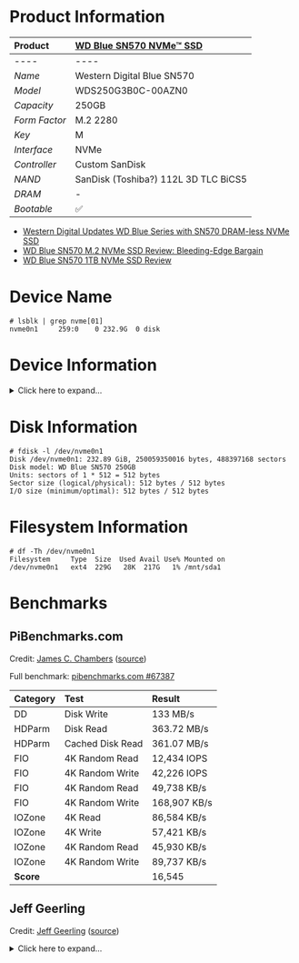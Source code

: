 # Product Information

| Product | [WD Blue SN570 NVMe™ SSD](https://www.westerndigital.com/products/internal-drives/wd-blue-sn570-nvme-ssd) |
|:-|:-|
|----|----|
| *Name* | Western Digital Blue SN570 |
| *Model* | WDS250G3B0C-00AZN0 |
| *Capacity* | 250GB |
| *Form Factor* | M.2 2280 |
| *Key* | M |
| *Interface* | NVMe |
| *Controller* | Custom SanDisk |
| *NAND* | SanDisk (Toshiba?) 112L 3D TLC BiCS5 |
| *DRAM* | - |
| *Bootable* | :white_check_mark: |

* [Western Digital Updates WD Blue Series with SN570 DRAM-less NVMe SSD](https://www.anandtech.com/show/16988/western-digital-updates-wd-blue-series-with-sn570-dramless-nvme-ssd)
* [WD Blue SN570 M.2 NVMe SSD Review: Bleeding-Edge Bargain](https://www.tomshardware.com/reviews/wd-blue-sn570-review)
* [WD Blue SN570 1TB NVMe SSD Review](https://www.servethehome.com/wd-blue-sn570-1tb-nvme-ssd-review/)

# Device Name

```
# lsblk | grep nvme[01]
nvme0n1     259:0    0 232.9G  0 disk 
```

# Device Information

<details>
  <summary>Click here to expand...</summary>
    
  ```
  # lspci -vvv -s 01:00.0
  01:00.0 Non-Volatile memory controller: Sandisk Corp Device 501a (prog-if 02 [NVM Express])
    Subsystem: Sandisk Corp Device 501a
    Control: I/O- Mem+ BusMaster+ SpecCycle- MemWINV- VGASnoop- ParErr- Stepping- SERR- FastB2B- DisINTx+
    Status: Cap+ 66MHz- UDF- FastB2B- ParErr- DEVSEL=fast >TAbort- <TAbort- <MAbort- >SERR- <PERR- INTx-
    Latency: 0
    Interrupt: pin A routed to IRQ 63
    Region 0: Memory at 600000000 (64-bit, non-prefetchable) [size=16K]
    Region 4: Memory at 600004000 (64-bit, non-prefetchable) [size=256]
    Capabilities: [80] Power Management version 3
      Flags: PMEClk- DSI- D1- D2- AuxCurrent=0mA PME(D0-,D1-,D2-,D3hot-,D3cold-)
      Status: D0 NoSoftRst+ PME-Enable- DSel=0 DScale=0 PME-
    Capabilities: [90] MSI: Enable- Count=1/32 Maskable- 64bit+
      Address: 0000000000000000  Data: 0000
    Capabilities: [b0] MSI-X: Enable+ Count=17 Masked-
      Vector table: BAR=0 offset=00002000
      PBA: BAR=4 offset=00000000
    Capabilities: [c0] Express (v2) Endpoint, MSI 00
      DevCap:	MaxPayload 512 bytes, PhantFunc 0, Latency L0s <1us, L1 unlimited
        ExtTag- AttnBtn- AttnInd- PwrInd- RBE+ FLReset+ SlotPowerLimit 0.000W
      DevCtl:	CorrErr- NonFatalErr- FatalErr- UnsupReq-
        RlxdOrd+ ExtTag+ PhantFunc- AuxPwr- NoSnoop+ FLReset-
        MaxPayload 128 bytes, MaxReadReq 512 bytes
      DevSta:	CorrErr- NonFatalErr- FatalErr- UnsupReq- AuxPwr- TransPend-
      LnkCap:	Port #0, Speed 8GT/s, Width x4, ASPM L1, Exit Latency L1 <8us
        ClockPM+ Surprise- LLActRep- BwNot- ASPMOptComp+
      LnkCtl:	ASPM Disabled; RCB 64 bytes, Disabled- CommClk+
        ExtSynch- ClockPM- AutWidDis- BWInt- AutBWInt-
      LnkSta:	Speed 5GT/s (downgraded), Width x1 (downgraded)
        TrErr- Train- SlotClk+ DLActive- BWMgmt- ABWMgmt-
      DevCap2: Completion Timeout: Range B, TimeoutDis+ NROPrPrP- LTR+
        10BitTagComp- 10BitTagReq- OBFF Not Supported, ExtFmt+ EETLPPrefix-
        EmergencyPowerReduction Not Supported, EmergencyPowerReductionInit-
        FRS- TPHComp- ExtTPHComp-
        AtomicOpsCap: 32bit- 64bit- 128bitCAS-
      DevCtl2: Completion Timeout: 50us to 50ms, TimeoutDis- LTR+ OBFF Disabled,
        AtomicOpsCtl: ReqEn-
      LnkCap2: Supported Link Speeds: 2.5-8GT/s, Crosslink- Retimer- 2Retimers- DRS-
      LnkCtl2: Target Link Speed: 8GT/s, EnterCompliance- SpeedDis-
        Transmit Margin: Normal Operating Range, EnterModifiedCompliance- ComplianceSOS-
        Compliance De-emphasis: -6dB
      LnkSta2: Current De-emphasis Level: -3.5dB, EqualizationComplete- EqualizationPhase1-
        EqualizationPhase2- EqualizationPhase3- LinkEqualizationRequest-
        Retimer- 2Retimers- CrosslinkRes: unsupported
    Capabilities: [100 v2] Advanced Error Reporting
      UESta:	DLP- SDES- TLP- FCP- CmpltTO- CmpltAbrt- UnxCmplt- RxOF- MalfTLP- ECRC- UnsupReq- ACSViol-
      UEMsk:	DLP- SDES- TLP- FCP- CmpltTO- CmpltAbrt- UnxCmplt- RxOF- MalfTLP- ECRC- UnsupReq- ACSViol-
      UESvrt:	DLP+ SDES+ TLP- FCP+ CmpltTO- CmpltAbrt- UnxCmplt- RxOF+ MalfTLP+ ECRC- UnsupReq- ACSViol-
      CESta:	RxErr- BadTLP- BadDLLP- Rollover- Timeout- AdvNonFatalErr-
      CEMsk:	RxErr- BadTLP- BadDLLP- Rollover- Timeout- AdvNonFatalErr+
      AERCap:	First Error Pointer: 00, ECRCGenCap+ ECRCGenEn- ECRCChkCap+ ECRCChkEn-
        MultHdrRecCap- MultHdrRecEn- TLPPfxPres- HdrLogCap-
      HeaderLog: 00000000 00000000 00000000 00000000
    Capabilities: [150 v1] Device Serial Number 00-00-00-00-00-00-00-00
    Capabilities: [1b8 v1] Latency Tolerance Reporting
      Max snoop latency: 0ns
      Max no snoop latency: 0ns
    Capabilities: [300 v1] Secondary PCI Express
      LnkCtl3: LnkEquIntrruptEn- PerformEqu-
      LaneErrStat: 0
    Capabilities: [900 v1] L1 PM Substates
      L1SubCap: PCI-PM_L1.2+ PCI-PM_L1.1- ASPM_L1.2+ ASPM_L1.1- L1_PM_Substates+
          PortCommonModeRestoreTime=32us PortTPowerOnTime=10us
      L1SubCtl1: PCI-PM_L1.2- PCI-PM_L1.1- ASPM_L1.2- ASPM_L1.1-
          T_CommonMode=0us LTR1.2_Threshold=32768ns
      L1SubCtl2: T_PwrOn=10us
    Kernel driver in use: nvme
  ```
</details>

# Disk Information

```
# fdisk -l /dev/nvme0n1
Disk /dev/nvme0n1: 232.89 GiB, 250059350016 bytes, 488397168 sectors
Disk model: WD Blue SN570 250GB                     
Units: sectors of 1 * 512 = 512 bytes
Sector size (logical/physical): 512 bytes / 512 bytes
I/O size (minimum/optimal): 512 bytes / 512 bytes
```

# Filesystem Information

```
# df -Th /dev/nvme0n1
Filesystem     Type  Size  Used Avail Use% Mounted on
/dev/nvme0n1   ext4  229G   28K  217G   1% /mnt/sda1
```

# Benchmarks

## PiBenchmarks.com

Credit: [James C. Chambers](https://jamesachambers.com/) ([source](https://raw.githubusercontent.com/TheRemote/PiBenchmarks/master/Storage.sh))

Full benchmark: [pibenchmarks.com #67387](https://pibenchmarks.com/benchmark/67387/)

| Category | Test | Result |
|:-|:-|:-|
| DD | Disk Write | 133 MB/s |
| HDParm | Disk Read | 363.72 MB/s |
| HDParm | Cached Disk Read | 361.07 MB/s |
| FIO | 4K Random Read | 12,434 IOPS |
| FIO | 4K Random Write | 42,226 IOPS |
| FIO | 4K Random Read | 49,738 KB/s |
| FIO | 4K Random Write | 168,907 KB/s |
| IOZone | 4K Read | 86,584 KB/s |
| IOZone | 4K Write | 57,421 KB/s |
| IOZone | 4K Random Read | 45,930 KB/s |
| IOZone | 4K Random Write | 89,737 KB/s |
| **Score** | | 16,545 |

## Jeff Geerling

Credit: [Jeff Geerling](https://www.jeffgeerling.com/) ([source](https://raw.githubusercontent.com/geerlingguy/pi-cluster/master/benchmarks/disk-benchmark.sh))

<details>
  <summary>Click here to expand...</summary>
    
  ```
  # DEVICE_UNDER_TEST=/dev/nvme0n1 ./disk-benchmark.sh

  Raspberry Pi disk benchmarks
  Running fio sequential read test...
  fio-rand-read-sequential: (g=0): rw=read, bs=(R) 1024KiB-1024KiB, (W) 1024KiB-1024KiB, (T) 1024KiB-1024KiB, ioengine=libaio, iodepth=64
  ...
  fio-3.25
  Starting 4 processes
  Jobs: 4 (f=4): [R(4)][36.4%][r=396MiB/s][r=396 IOPS][eta 00m:07s]
  Jobs: 4 (f=4): [R(4)][54.5%][r=397MiB/s][r=396 IOPS][eta 00m:05s] 
  Jobs: 4 (f=4): [R(4)][63.6%][r=397MiB/s][r=397 IOPS][eta 00m:04s]
  Jobs: 4 (f=4): [R(4)][72.7%][r=396MiB/s][r=396 IOPS][eta 00m:03s]
  Jobs: 4 (f=4): [R(4)][81.8%][r=397MiB/s][r=396 IOPS][eta 00m:02s]
  Jobs: 4 (f=4): [R(4)][90.9%][r=397MiB/s][r=396 IOPS][eta 00m:01s]
  Jobs: 4 (f=4): [R(4)][100.0%][r=396MiB/s][r=395 IOPS][eta 00m:00s]
  fio-rand-read-sequential: (groupid=0, jobs=4): err= 0: pid=595: Sat Feb 18 19:06:30 2023
    read: IOPS=395, BW=396MiB/s (415MB/s)(4215MiB/10646msec)
      slat (usec): min=121, max=5089, avg=437.15, stdev=777.76
      clat (msec): min=121, max=1353, avg=637.82, stdev=174.33
      lat (msec): min=125, max=1353, avg=638.26, stdev=173.90
      clat percentiles (msec):
      |  1.00th=[  150],  5.00th=[  351], 10.00th=[  481], 20.00th=[  506],
      | 30.00th=[  634], 40.00th=[  642], 50.00th=[  642], 60.00th=[  642],
      | 70.00th=[  651], 80.00th=[  659], 90.00th=[  911], 95.00th=[  961],
      | 99.00th=[ 1183], 99.50th=[ 1234], 99.90th=[ 1318], 99.95th=[ 1334],
      | 99.99th=[ 1351]
    bw (  KiB/s): min=327680, max=481071, per=100.00%, avg=405688.85, stdev=14746.09, samples=80
    iops        : min=  320, max=  469, avg=395.70, stdev=14.40, samples=80
    lat (msec)   : 250=3.65%, 500=15.16%, 750=66.50%, 1000=12.03%, 2000=2.66%
    cpu          : usr=0.14%, sys=4.81%, ctx=4234, majf=0, minf=65644
    IO depths    : 1=0.1%, 2=0.2%, 4=0.4%, 8=0.8%, 16=1.5%, 32=3.0%, >=64=94.0%
      submit    : 0=0.0%, 4=100.0%, 8=0.0%, 16=0.0%, 32=0.0%, 64=0.0%, >=64=0.0%
      complete  : 0=0.0%, 4=99.9%, 8=0.0%, 16=0.0%, 32=0.0%, 64=0.1%, >=64=0.0%
      issued rwts: total=4215,0,0,0 short=0,0,0,0 dropped=0,0,0,0
      latency   : target=0, window=0, percentile=100.00%, depth=64

  Run status group 0 (all jobs):
    READ: bw=396MiB/s (415MB/s), 396MiB/s-396MiB/s (415MB/s-415MB/s), io=4215MiB (4420MB), run=10646-10646msec

  Disk stats (read/write):
    nvme0n1: ios=16486/385, merge=0/6, ticks=10105635/68886, in_queue=10175007, util=99.24%

  Running iozone 1024K random read and write tests...
    Iozone: Performance Test of File I/O
            Version $Revision: 3.492 $
      Compiled for 64 bit mode.
      Build: linux-arm 

    Contributors:William Norcott, Don Capps, Isom Crawford, Kirby Collins
                Al Slater, Scott Rhine, Mike Wisner, Ken Goss
                Steve Landherr, Brad Smith, Mark Kelly, Dr. Alain CYR,
                Randy Dunlap, Mark Montague, Dan Million, Gavin Brebner,
                Jean-Marc Zucconi, Jeff Blomberg, Benny Halevy, Dave Boone,
                Erik Habbinga, Kris Strecker, Walter Wong, Joshua Root,
                Fabrice Bacchella, Zhenghua Xue, Qin Li, Darren Sawyer,
                Vangel Bojaxhi, Ben England, Vikentsi Lapa,
                Alexey Skidanov, Sudhir Kumar.

    Run began: Sat Feb 18 19:06:30 2023

    Include fsync in write timing
    O_DIRECT feature enabled
    Auto Mode
    File size set to 102400 kB
    Record Size 1024 kB
    Command line used: ./iozone -e -I -a -s 100M -r 1024k -i 0 -i 2 -f /mnt/sda1/iozone
    Output is in kBytes/sec
    Time Resolution = 0.000001 seconds.
    Processor cache size set to 1024 kBytes.
    Processor cache line size set to 32 bytes.
    File stride size set to 17 * record size.
                                                                random    random     bkwd    record    stride                                    
                kB  reclen    write  rewrite    read    reread    read     write     read   rewrite      read   fwrite frewrite    fread  freread
            102400    1024   385198   389054                     379221   387988                                                                

  iozone test complete.

  Running iozone 4K random read and write tests...
    Iozone: Performance Test of File I/O
            Version $Revision: 3.492 $
      Compiled for 64 bit mode.
      Build: linux-arm 

    Contributors:William Norcott, Don Capps, Isom Crawford, Kirby Collins
                Al Slater, Scott Rhine, Mike Wisner, Ken Goss
                Steve Landherr, Brad Smith, Mark Kelly, Dr. Alain CYR,
                Randy Dunlap, Mark Montague, Dan Million, Gavin Brebner,
                Jean-Marc Zucconi, Jeff Blomberg, Benny Halevy, Dave Boone,
                Erik Habbinga, Kris Strecker, Walter Wong, Joshua Root,
                Fabrice Bacchella, Zhenghua Xue, Qin Li, Darren Sawyer,
                Vangel Bojaxhi, Ben England, Vikentsi Lapa,
                Alexey Skidanov, Sudhir Kumar.

    Run began: Sat Feb 18 19:06:31 2023

    Include fsync in write timing
    O_DIRECT feature enabled
    Auto Mode
    File size set to 102400 kB
    Record Size 4 kB
    Command line used: ./iozone -e -I -a -s 100M -r 4k -i 0 -i 2 -f /mnt/sda1/iozone
    Output is in kBytes/sec
    Time Resolution = 0.000001 seconds.
    Processor cache size set to 1024 kBytes.
    Processor cache line size set to 32 bytes.
    File stride size set to 17 * record size.
                                                                random    random     bkwd    record    stride                                    
                kB  reclen    write  rewrite    read    reread    read     write     read   rewrite      read   fwrite frewrite    fread  freread
            102400       4    55217    87290                      43020    81960                                                                

  iozone test complete.

  Disk benchmark complete!
  ```
</details>